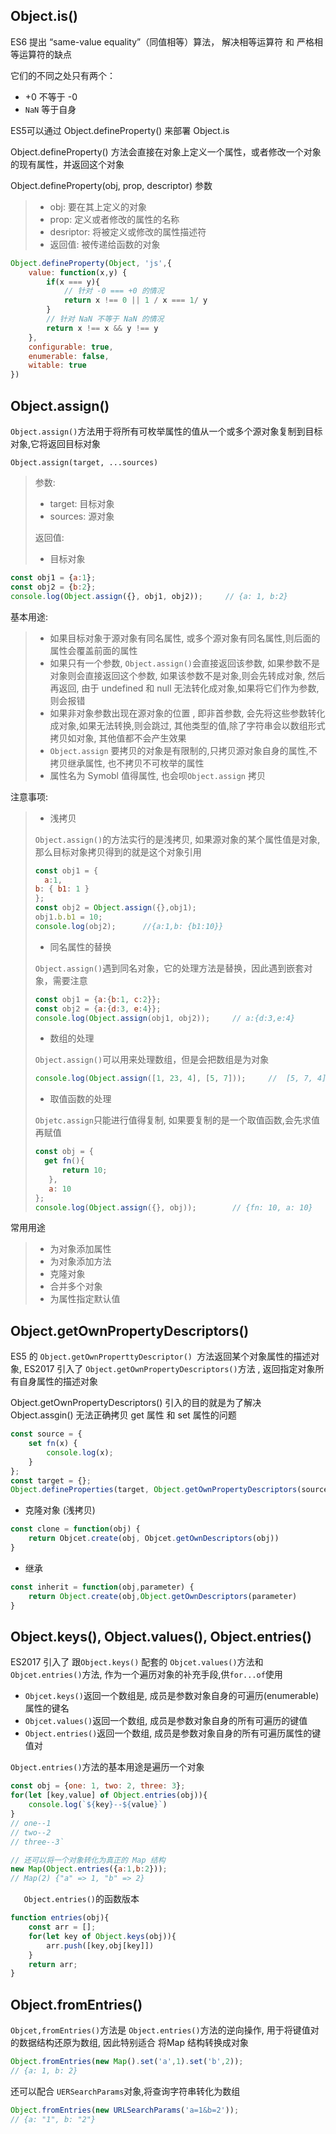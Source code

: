 ## Object.is()

ES6 提出 “same-value equality”（同值相等）算法， 解决相等运算符 和 严格相等运算符的缺点

它们的不同之处只有两个：

- +0 不等于 -0
- `NaN` 等于自身

ES5可以通过 Object.defineProperty() 来部署 Object.is

Object.defineProperty() 方法会直接在对象上定义一个属性，或者修改一个对象的现有属性，并返回这个对象

Object.defineProperty(obj, prop, descriptor) 参数

> - obj:  要在其上定义的对象
> - prop:  定义或者修改的属性的名称
> - desriptor: 将被定义或修改的属性描述符
> - 返回值:  被传递给函数的对象

````javascript
Object.defineProperty(Object, 'js',{
    value: function(x,y) {
        if(x === y){
            // 针对 -0 === +0 的情况
			return x !== 0 || 1 / x === 1/ y
		}
        // 针对 NaN 不等于 NaN 的情况
        return x !== x && y !== y
    },
    configurable: true,
    enumerable: false,
    witable: true
})
````





## Object.assign()

`Object.assign()`方法用于将所有可枚举属性的值从一个或多个源对象复制到目标对象,它将返回目标对象

`Object.assign(target, ...sources)`

>参数: 
>
>- target: 目标对象
>- sources: 源对象
>
>返回值:
>
>- 目标对象

```javascript
const obj1 = {a:1};
const obj2 = {b:2};
console.log(Object.assign({}, obj1, obj2));     // {a: 1, b:2}
```

基本用途:

>- 如果目标对象于源对象有同名属性, 或多个源对象有同名属性,则后面的属性会覆盖前面的属性
>- 如果只有一个参数, `Object.assign()`会直接返回该参数, 如果参数不是对象则会直接返回这个参数, 如果该参数不是对象,则会先转成对象, 然后再返回,  由于 undefined 和 null 无法转化成对象,如果将它们作为参数,则会报错
>- 如果非对象参数出现在源对象的位置 , 即非首参数, 会先将这些参数转化成对象,如果无法转换,则会跳过, 其他类型的值,除了字符串会以数组形式拷贝如对象, 其他值都不会产生效果
>- `Object.assign` 要拷贝的对象是有限制的,只拷贝源对象自身的属性,不拷贝继承属性, 也不拷贝不可枚举的属性
>- 属性名为 Symobl 值得属性, 也会呗`Object.assign` 拷贝



注意事项:

>- 浅拷贝
>
>`Object.assign()`的方法实行的是浅拷贝, 如果源对象的某个属性值是对象,那么目标对象拷贝得到的就是这个对象引用
>
>```javascript
>const obj1 = {
>	a:1,
>b: { b1: 1 }
>};
>const obj2 = Object.assign({},obj1);
>obj1.b.b1 = 10;
>console.log(obj2);      //{a:1,b: {b1:10}}
>```
>
>- 同名属性的替换
>
>`Object.assign()`遇到同名对象，它的处理方法是替换，因此遇到嵌套对象，需要注意
>
>```javascript
>const obj1 = {a:{b:1, c:2}};
>const obj2 = {a:{d:3, e:4}};
>console.log(Object.assign(obj1, obj2));     // a:{d:3,e:4}
>```
>
>- 数组的处理
>
> `Object.assign()`可以用来处理数组，但是会把数组是为对象
>
>```javascript
>console.log(Object.assign([1, 23, 4], [5, 7]));     //  [5, 7, 4]
>```
>
>- 取值函数的处理
>
>  
>
>`Objetc.assign`只能进行值得复制, 如果要复制的是一个取值函数,会先求值再赋值
>
>```javascript
>const obj = {
>	get fn(){
>		return 10;
>    },
>    a: 10
>};
>console.log(Object.assign({}, obj));        // {fn: 10, a: 10}
>```



常用用途

>- 为对象添加属性
>- 为对象添加方法
>- 克隆对象
>- 合并多个对象
>- 为属性指定默认值





## Object.getOwnPropertyDescriptors()

ES5 的 `Object.getOwnProperttyDescriptor() `方法返回某个对象属性的描述对象, ES2017 引入了 `Object.getOwnPropertyDescriptors()`方法 , 返回指定对象所有自身属性的描述对象

Object.getOwnPropertyDescriptors() 引入的目的就是为了解决 Object.assgin() 无法正确拷贝 get 属性 和 set 属性的问题

```javascript
const source = {
	set fn(x) {
	    console.log(x);
    }
};
const target = {};
Object.defineProperties(target, Object.getOwnPropertyDescriptors(source))
```

- 克隆对象 (浅拷贝)

```javascript
const clone = function(obj) {
    return Objcet.create(obj, Objcet.getOwnDescriptors(obj))
}
```

- 继承

```javascript
const inherit = function(obj,parameter) {
    return Object.create(obj,Object.getOwnDescriptors(parameter)
}
```



## Object.keys(), Object.values(), Object.entries()

ES2017 引入了 跟`Object.keys()` 配套的 `Objcet.values()`方法和 `Objcet.entries()`方法, 作为一个遍历对象的补充手段,供`for...of`使用

- `Objcet.keys()`返回一个数组是, 成员是参数对象自身的可遍历(enumerable)属性的键名
- `Objcet.values()`返回一个数组, 成员是参数对象自身的所有可遍历的键值
- `Object.entries()`返回一个数组, 成员是参数对象自身的所有可遍历属性的键值对

`Object.entries()`方法的基本用途是遍历一个对象

```javascript
const obj = {one: 1, two: 2, three: 3};
for(let [key,value] of Object.entries(obj)){
    console.log(`${key}--${value}`)
}
// one--1
// two--2
// three--3`

// 还可以将一个对象转化为真正的 Map 结构
new Map(Object.entries({a:1,b:2}));
// Map(2) {"a" => 1, "b" => 2}
```

`	Object.entries()`的函数版本

```javascript
function entries(obj){
    const arr = [];
    for(let key of Object.keys(obj)){
        arr.push([key,obj[key]])
    }
    return arr;
}
```



## Object.fromEntries()

`Objcet,fromEntries()`方法是 `Object.entries()`方法的逆向操作, 用于将键值对的数据结构还原为数组, 因此特别适合 将Map 结构转换成对象

```javascript
Object.fromEntries(new Map().set('a',1).set('b',2));
// {a: 1, b: 2}
```

还可以配合 `UERSearchParams`对象,将查询字符串转化为数组

```javascript
Object.fromEntries(new URLSearchParams('a=1&b=2'));
// {a: "1", b: "2"}
```

























